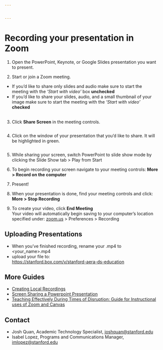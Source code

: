 ```yaml
---


---
```


<h1 id="recording-your-presentation-in-zoom">Recording your presentation in Zoom</h1>
<ol>
<li>
<p>Open the PowerPoint, Keynote, or Google Slides presentation you want to present.</p>
</li>
<li>
<p>Start or join a Zoom meeting.</p>
</li>
</ol>
<ul>
<li>If you’d like to share only slides and audio make sure to start the meeting with the <em>‘Start with video’</em> box <strong>unchecked</strong></li>
<li>If you’d like to share your slides, audio, and a small thumbnail of your image make sure to start the meeting with the <em>‘Start with video’</em> <strong>checked</strong><br>
<img src="https://stanford.box.com/shared/static/88lkr8j0n4jyu99utv26vem80vn9wrs6.gif" alt=""></li>
</ul>
<ol start="3">
<li>Click  <strong>Share Screen</strong>  in the meeting controls.</li>
</ol>
<p><img src="https://assets.zoom.us/images/en-us/desktop/generic/share-screen-button.png" alt=""></p>
<ol start="4">
<li>Click on the window of your presentation that you’d like to share. It will be highlighted in green.</li>
</ol>
<p><img src="https://assets.zoom.us/images/en-us/desktop/linux/in-meeting/screen-share-select-window-or-app.png" alt=""></p>
<ol start="5">
<li>
<p>While sharing your screen, switch PowerPoint to slide show mode by clicking the Slide Show tab &gt; Play from Start</p>
</li>
<li>
<p>To begin recording your screen navigate to your meeting controls: <strong>More &gt; Record on the computer</strong><br>
<img src="https://stanford.box.com/shared/static/cgzd173julyovg6ojcv3b5zoloj0y57f.gif" alt=""></p>
</li>
<li>
<p>Present!</p>
</li>
<li>
<p>When your presentation is done, find your meeting controls and click: <strong>More &gt; Stop Recording</strong><br>
<img src="https://stanford.box.com/shared/static/66kwxuxz0nkaubnqznftm6exwrfym0i5.png" alt=""></p>
</li>
<li>
<p>To create your video, click <strong>End Meeting</strong><br>
<img src="https://community.pepperdine.edu/it/images/zoom/end-meeting-2.png" alt=""><br>
Your video will automatically begin saving to your computer’s location specified under: <a href="http://zoom.us">zoom.us</a> &gt; Preferences &gt; Recording</p>
</li>
</ol>
<h2 id="uploading-presentations">Uploading Presentations</h2>
<ul>
<li>When you’ve finished recording, rename your .mp4 to &lt;your_name&gt;.mp4</li>
<li>upload your file to:<br>
<a href="https://stanford.box.com/v/stanford-aera-ds-education">https://stanford.box.com/v/stanford-aera-ds-education</a></li>
</ul>
<h2 id="more-guides">More Guides</h2>
<ul>
<li><a href="https://support.zoom.us/hc/en-us/articles/201362473-Local-Recording">Creating Local Recordings</a></li>
<li><a href="https://support.zoom.us/hc/en-us/articles/203395347-Screen-Sharing-a-PowerPoint-Presentation">Screen Sharing a Powerpoint Presentation</a></li>
<li><a href="https://docs.google.com/document/u/1/d/1ccsudB2vwZ_GJYoKlFzGbtnmftGcXwCIwxzf-jkkoCU/preview">Teaching Effectively During Times of Disruption: Guide for Instructional uses of Zoom and Canvas</a></li>
</ul>
<h2 id="contact">Contact</h2>
<ul>
<li>Josh Quan, Academic Technology Specialist, <a href="mailto:joshquan@stanford.edu">joshquan@stanford.edu</a></li>
<li>Isabel Lopez, Programs and Communications Manager, <a href="mailto:imlopez@stanford.edu">imlopez@stanford.edu</a></li>
</ul>


